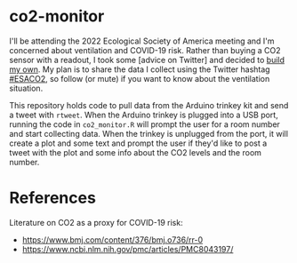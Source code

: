 
# co2-monitor

<!-- badges: start -->
<!-- badges: end -->

I'll be attending the 2022 Ecological Society of America meeting and I'm concerned about ventilation and COVID-19 risk.  Rather than buying a CO2 sensor with a readout, I took some [advice on Twitter] and decided to [build my own](https://learn.adafruit.com/diy-trinkey-no-solder-air-quality-monitor). My plan is to share the data I collect using the Twitter hashtag [#ESACO2](https://twitter.com/hashtag/ESACO2), so follow (or mute) if you want to know about the ventilation situation.

This repository holds code to pull data from the Arduino trinkey kit and send a tweet with `rtweet`.  When the Arduino trinkey is plugged into a USB port, running the code in `co2_monitor.R` will prompt the user for a room number and start collecting data.  When the trinkey is unplugged from the port, it will create a plot and some text and prompt the user if they'd like to post a tweet with the plot and some info about the CO2 levels and the room number.


# References

Literature on CO2 as a proxy for COVID-19 risk:

- https://www.bmj.com/content/376/bmj.o736/rr-0
- https://www.ncbi.nlm.nih.gov/pmc/articles/PMC8043197/

